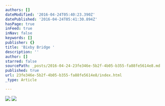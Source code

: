 ```yaml
---
authors: []
dateModified: '2016-04-24T05:40:23.390Z'
datePublished: '2016-04-24T05:41:30.894Z'
hasPage: true
inFeed: true
inNav: false
keywords: []
publisher: {}
title: 'Bixby Bridge '
description: ''
author: []
starred: false
sourcePath: _posts/2016-04-24-23fe346e-5b2f-4b05-b355-fa88fe5614e8.md
published: true
url: 23fe346e-5b2f-4b05-b355-fa88fe5614e8/index.html
_type: Article

---
```

![](https://s3-us-west-2.amazonaws.com/the-grid-img/p/ad42ee431eb0f4dcccef4989a95b9fc54f5043a0.jpg)
![](https://s3-us-west-2.amazonaws.com/the-grid-img/p/cc5b702b1ce160573074e8d126251ef89473316e.jpg)